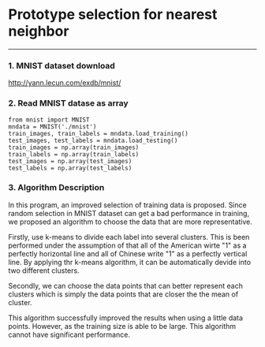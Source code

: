 # Prototype selection for nearest neighbor
---
### 1. MNIST dataset download
http://yann.lecun.com/exdb/mnist/
### 2. Read MNIST datase as array
```python=
from mnist import MNIST
mndata = MNIST('./mnist')
train_images, train_labels = mndata.load_training()
test_images, test_labels = mndata.load_testing()
train_images = np.array(train_images)
train_labels = np.array(train_labels)
test_images = np.array(test_images) 
test_labels = np.array(test_labels)
```

### 3. Algorithm Description

In this program, an improved selection of training data is proposed. Since random selection in MNIST dataset can get a bad performance in training, we proposed an algorithm to choose the data that are more representative. 

Firstly, use k-means to divide each label into several clusters. This is been performed under the assumption of that all of the American wirte "1" as a perfectly horizontal line and all of Chinese write "1" as a perfectly vertical line. By applying thr k-means algorithm, it can be automatically devide into two different clusters. 

Secondly, we can choose the data points that can better represent each clusters which is simply the data points that are closer the the mean of cluster.

This algorithm successfully improved the results when using a little data points. However, as the training size is able to be large. This algorithm cannot have significant performance.
